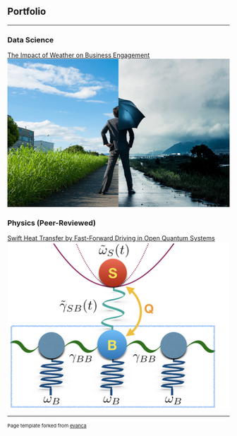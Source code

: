 ## Portfolio

---

### Data Science

[The Impact of Weather on Business Engagement](https://business-and-weather.herokuapp.com)
<img src="images/business-weather-image.jpg?raw=true"/>



### Physics (Peer-Reviewed)


[Swift Heat Transfer by Fast-Forward Driving in Open Quantum Systems](https://journals.aps.org/pra/abstract/10.1103/PhysRevA.100.012126)
<img src="images/Heat_Transfer.jpeg?raw=true"/>



---
<p style="font-size:11px">Page template forked from <a href="https://github.com/evanca/quick-portfolio">evanca</a></p>
<!-- Remove above link if you don't want to attibute -->
